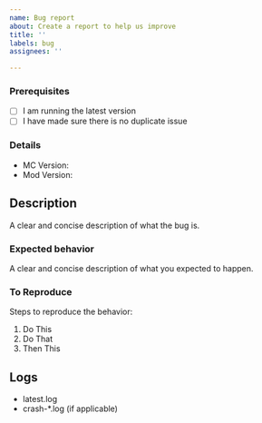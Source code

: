 ```yaml
---
name: Bug report
about: Create a report to help us improve
title: ''
labels: bug
assignees: ''

---
```


### Prerequisites

- [ ] I am running the latest version
- [ ] I have made sure there is no duplicate issue

### Details

- MC Version: 
- Mod Version: 

## Description

A clear and concise description of what the bug is.

### Expected behavior
A clear and concise description of what you expected to happen.

### To Reproduce
Steps to reproduce the behavior:
1. Do This <!-- Launch MC -->
2. Do That <!-- Click Crash -->
3. Then This <!-- Crashes -->

## Logs
<!-- Log files are required to find out what the problems are -->
<!-- just use gist https://gist.github.com/ to upload errors -->

- latest.log
- crash-\*.log (if applicable)

<!-- Other notes below -->
